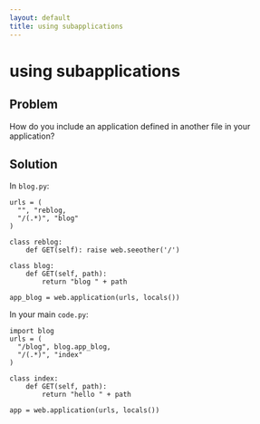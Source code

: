 ```yaml
---
layout: default
title: using subapplications
---
```


# using subapplications

## Problem

How do you include an application defined in another file in your application?

## Solution

In `blog.py`:

    urls = (
      "", "reblog,
      "/(.*)", "blog"
    )

    class reblog:
        def GET(self): raise web.seeother('/')

    class blog:
        def GET(self, path):
            return "blog " + path

    app_blog = web.application(urls, locals())

In your main `code.py`:

    import blog
    urls = (
      "/blog", blog.app_blog,
      "/(.*)", "index"
    )
    
    class index:
        def GET(self, path):
            return "hello " + path
    
    app = web.application(urls, locals())
